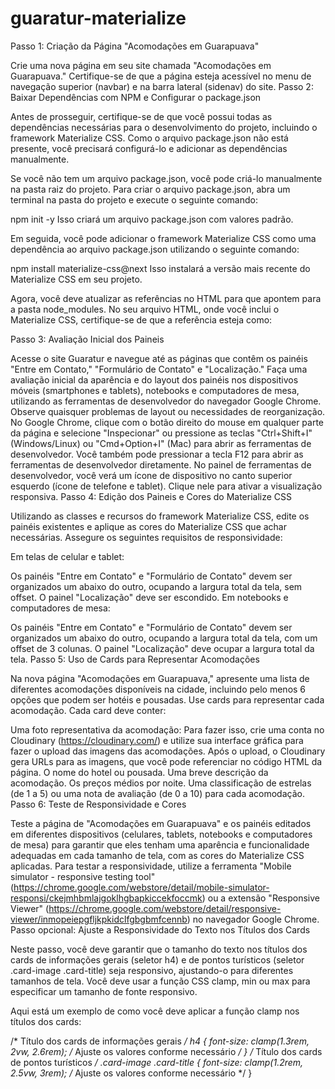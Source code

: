 # guaratur-materialize

Passo 1: Criação da Página "Acomodações em Guarapuava"

Crie uma nova página em seu site chamada "Acomodações em Guarapuava." Certifique-se de que a página esteja acessível no menu de navegação superior (navbar) e na barra lateral (sidenav) do site.
Passo 2: Baixar Dependências com NPM e Configurar o package.json

Antes de prosseguir, certifique-se de que você possui todas as dependências necessárias para o desenvolvimento do projeto, incluindo o framework Materialize CSS. Como o arquivo package.json não está presente, você precisará configurá-lo e adicionar as dependências manualmente.

Se você não tem um arquivo package.json, você pode criá-lo manualmente na pasta raiz do projeto. Para criar o arquivo package.json, abra um terminal na pasta do projeto e execute o seguinte comando:

npm init -y
Isso criará um arquivo package.json com valores padrão.

Em seguida, você pode adicionar o framework Materialize CSS como uma dependência ao arquivo package.json utilizando o seguinte comando:

npm install materialize-css@next
Isso instalará a versão mais recente do Materialize CSS em seu projeto.

Agora, você deve atualizar as referências no HTML para que apontem para a pasta node_modules. No seu arquivo HTML, onde você inclui o Materialize CSS, certifique-se de que a referência esteja como:

<link rel="stylesheet" href="node_modules/materialize-css/dist/css/materialize.min.css">
Passo 3: Avaliação Inicial dos Paineis

Acesse o site Guaratur e navegue até as páginas que contêm os painéis "Entre em Contato," "Formulário de Contato" e "Localização."
Faça uma avaliação inicial da aparência e do layout dos painéis nos dispositivos móveis (smartphones e tablets), notebooks e computadores de mesa, utilizando as ferramentas de desenvolvedor do navegador Google Chrome. Observe quaisquer problemas de layout ou necessidades de reorganização.
No Google Chrome, clique com o botão direito do mouse em qualquer parte da página e selecione "Inspecionar" ou pressione as teclas "Ctrl+Shift+I" (Windows/Linux) ou "Cmd+Option+I" (Mac) para abrir as ferramentas de desenvolvedor. Você também pode pressionar a tecla F12 para abrir as ferramentas de desenvolvedor diretamente.
No painel de ferramentas de desenvolvedor, você verá um ícone de dispositivo no canto superior esquerdo (ícone de telefone e tablet). Clique nele para ativar a visualização responsiva.
Passo 4: Edição dos Paineis e Cores do Materialize CSS

Utilizando as classes e recursos do framework Materialize CSS, edite os painéis existentes e aplique as cores do Materialize CSS que achar necessárias. Assegure os seguintes requisitos de responsividade:

Em telas de celular e tablet:

Os painéis "Entre em Contato" e "Formulário de Contato" devem ser organizados um abaixo do outro, ocupando a largura total da tela, sem offset.
O painel "Localização" deve ser escondido.
Em notebooks e computadores de mesa:

Os painéis "Entre em Contato" e "Formulário de Contato" devem ser organizados um abaixo do outro, ocupando a largura total da tela, com um offset de 3 colunas.
O painel "Localização" deve ocupar a largura total da tela.
Passo 5: Uso de Cards para Representar Acomodações

Na nova página "Acomodações em Guarapuava," apresente uma lista de diferentes acomodações disponíveis na cidade, incluindo pelo menos 6 opções que podem ser hotéis e pousadas. Use cards para representar cada acomodação. Cada card deve conter:

Uma foto representativa da acomodação: Para fazer isso, crie uma conta no Cloudinary (https://cloudinary.com/) e utilize sua interface gráfica para fazer o upload das imagens das acomodações. Após o upload, o Cloudinary gera URLs para as imagens, que você pode referenciar no código HTML da página.
O nome do hotel ou pousada.
Uma breve descrição da acomodação.
Os preços médios por noite.
Uma classificação de estrelas (de 1 a 5) ou uma nota de avaliação (de 0 a 10) para cada acomodação.
Passo 6: Teste de Responsividade e Cores

Teste a página de "Acomodações em Guarapuava" e os painéis editados em diferentes dispositivos (celulares, tablets, notebooks e computadores de mesa) para garantir que eles tenham uma aparência e funcionalidade adequadas em cada tamanho de tela, com as cores do Materialize CSS aplicadas.
Para testar a responsividade, utilize a ferramenta "Mobile simulator - responsive testing tool" (https://chrome.google.com/webstore/detail/mobile-simulator-responsi/ckejmhbmlajgoklhgbapkiccekfoccmk) ou a extensão "Responsive Viewer" (https://chrome.google.com/webstore/detail/responsive-viewer/inmopeiepgfljkpkidclfgbgbmfcennb) no navegador Google Chrome.
Passo opcional: Ajuste a Responsividade do Texto nos Títulos dos Cards

Neste passo, você deve garantir que o tamanho do texto nos títulos dos cards de informações gerais (seletor h4) e de pontos turísticos (seletor .card-image .card-title) seja responsivo, ajustando-o para diferentes tamanhos de tela. Você deve usar a função CSS clamp, min ou max para especificar um tamanho de fonte responsivo.

Aqui está um exemplo de como você deve aplicar a função clamp nos títulos dos cards:

/* Título dos cards de informações gerais */
h4 { font-size: clamp(1.3rem, 2vw, 2.6rem); /* Ajuste os valores conforme necessário */ } /* Título dos cards de pontos turísticos */ .card-image .card-title { font-size: clamp(1.2rem, 2.5vw, 3rem); /* Ajuste os valores conforme necessário */ }